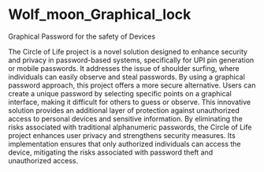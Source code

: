 # Wolf_moon_Graphical_lock
Graphical Password for the safety of Devices

The Circle of Life project is a novel solution designed to enhance security and privacy in password-based systems, specifically for UPI pin generation or mobile passwords. It addresses the issue of shoulder surfing, where individuals can easily observe and steal passwords. By using a graphical password approach, this project offers a more secure alternative. Users can create a unique password by selecting specific points on a graphical interface, making it difficult for others to guess or observe. This innovative solution provides an additional layer of protection against unauthorized access to personal devices and sensitive information. By eliminating the risks associated with traditional alphanumeric passwords, the Circle of Life project enhances user privacy and strengthens security measures. Its implementation ensures that only authorized individuals can access the device, mitigating the risks associated with password theft and unauthorized access.


